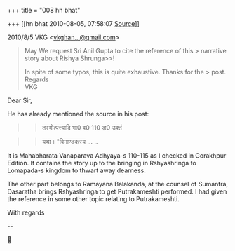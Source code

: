 +++
title = "008 hn bhat"

+++
[[hn bhat	2010-08-05, 07:58:07 [Source](https://groups.google.com/g/bvparishat/c/rgkVPUl_BsU)]]



  
  

2010/8/5 VKG \<[vkghan...@gmail.com]()\>

  

> May We request Sri Anil Gupta to cite the reference of this > narrative  
> story about Rishya Shrunga>\>!  
>   
> In spite of some typos, this is quite exhaustive. Thanks for the > post.  
> Regards  
> VKG  
> > 
> >   
> > 

Dear Sir,

  

He has already mentioned the source in his post:



> 
> > 
> > 
> > 
> > 
> > 

> 
> > 
> > तस्योत्पत्त्यादि भा0 व0 110 अ0 उक्तं  
> > 
> > 

> 
> > 
> > यथा। "विमाण्डकस्य ... ..  
> > 
> > 

  

It is Mahabharata Vanaparava Adhyaya-s 110-115 as I checked in Gorakhpur Edition. It contains the story up to the bringing in Rshyashringa to Lomapada-s kingdom to thwart away dearness.

  

The other part belongs to Ramayana Balakanda, at the counsel of Sumantra, Dasaratha brings Rshyashringa to get Putrakameshti performed. I had given the reference in some other topic relating to Putrakameshti.

  

With regards

--  



